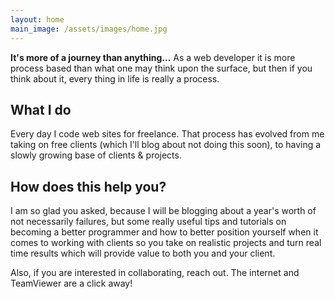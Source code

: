 ```yaml
---
layout: home
main_image: /assets/images/home.jpg
---
```

**It's more of a journey than anything...** As a web developer it is more process based than what one may think upon the surface, but then if you think about it, every thing in life is really a process. 

## What I do

Every day I code web sites for freelance. That process has evolved from me taking on free clients (which I'll blog about not doing this soon), to having a slowly growing base of clients & projects. 

## How does this help you?

I am so glad you asked, because I will be blogging about a year's worth of not necessarily failures, but some really useful tips and tutorials on becoming a better programmer and how to better position yourself when it comes to working with clients so you take on realistic projects and turn real time results which will provide value to both you and your client.

Also, if you are interested in collaborating, reach out. The internet and TeamViewer are a click away!